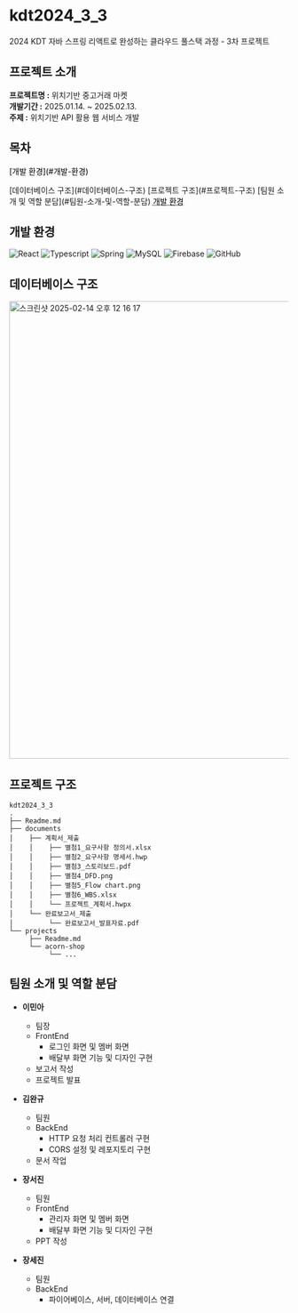 # kdt2024_3_3
2024 KDT 자바 스프링 리액트로 완성하는 클라우드 풀스택 과정 - 3차 프로젝트
  
## 프로젝트 소개

**프로젝트명 :** 위치기반 중고거래 마켓 <br>
**개발기간 :** 2025.01.14. ~ 2025.02.13. <br>
**주제 :** 위치기반 API 활용 웹 서비스 개발 <br>

## 목차

  <p style="color:black">[개발 환경](#개발-환경)</p>
  [데이터베이스 구조](#데이터베이스-구조)
  [프로젝트 구조](#프로젝트-구조)
  [팀원 소개 및 역할 분담](#팀원-소개-및-역할-분담)
  <a href="#개발-환경" style="color: black; text-decoration: underline; text-decoration-style: dotted;">개발 환경</a>

## 개발 환경

![React](https://shields.io/badge/react-black?logo=react&style=for-the-badge)
![Typescript](https://img.shields.io/badge/TypeScript-3178C6?style=for-the-badge&logo=typescript&logoColor=white)
![Spring](https://img.shields.io/badge/Spring-6DB33F?style=for-the-badge&logo=spring&logoColor=white)
![MySQL](https://img.shields.io/badge/mysql-4479A1.svg?style=for-the-badge&logo=mysql&logoColor=white) 
![Firebase](https://img.shields.io/badge/firebase-ffca28?style=for-the-badge&logo=firebase&logoColor=black)
![GitHub](https://img.shields.io/badge/github-%23121011.svg?style=for-the-badge&logo=github&logoColor=white)
    

## 데이터베이스 구조
<img width="823" alt="스크린샷 2025-02-14 오후 12 16 17" src="https://github.com/user-attachments/assets/93d2de1d-01db-42b2-8157-c2cbebdf273e" />

## 프로젝트 구조
```
kdt2024_3_3
.
├── Readme.md
├── documents
│    ├── 계획서_제출
│    │    ├── 별첨1_요구사항 정의서.xlsx
│    │    ├── 별첨2_요구사항 명세서.hwp
│    │    ├── 별첨3_스토리보드.pdf
│    │    ├── 별첨4_DFD.png
│    │    ├── 별첨5_Flow chart.png
│    │    ├── 별첨6_WBS.xlsx
│    │    └── 프로젝트_계획서.hwpx
│    └── 완료보고서_제출
│         └── 완료보고서_발표자료.pdf
└── projects
     ├── Readme.md
     └── acorn-shop
          └── ...
```

## 팀원 소개 및 역할 분담

* **이민아** <br>
  - 팀장
  - FrontEnd
    + 로그인 화면 및 멤버 화면
    + 배달부 화면 기능 및 디자인 구현
  - 보고서 작성
  - 프로젝트 발표
    
* **김완규** <br>
  - 팀원
  - BackEnd
    + HTTP 요청 처리 컨트롤러 구현
    + CORS 설정 및 레포지토리 구현
  - 문서 작업

* **장서진** <br>
  - 팀원
  - FrontEnd
    + 관리자 화면 및 멤버 화면
    + 배달부 화면 기능 및 디자인 구현
  - PPT 작성
      
* **장세진** <br>
  - 팀원
  - BackEnd
    + 파이어베이스, 서버, 데이터베이스 연결

